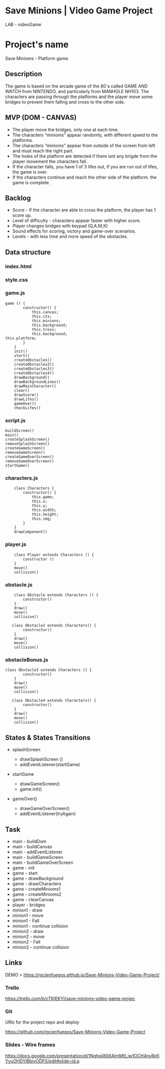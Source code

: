 # Save Minions | Video Game Project

LAB - videoGame

# Project's name

Save Minioms - Platform game.

## Description

The game is based on the arcade game of the 80`s called GAME AND WATCH from NINTENDO, and particularly from MANHOLE NH103.
The characters are passing through the platforms and the player move some bridges to prevent them falling and cross to the other side.

## MVP (DOM - CANVAS)

- The player move the bridges, only one at each time.
- The characters “minioms” appear randomly, with different speed to the platforms.
- The characters “minioms” appear from outside of the screen from left and must reach the right part.
- The holes of the platform are detected if there isnt any brigde from the player movement the characters fall.
- If the character falls, you have 1 of 3 lifes out, if you are run out of lifes, the game is over.
- If the characters continue and reach the other side of the platform. the game is complete.

## Backlog

- Score - If the character are able to cross the platform, the player has 1 score up.
- Level of difficulty - characters appear faster with higher score.
- Player changes bridges with keypad (Q,A,M,K)
- Sound effects for scoring, victory and game-over scenarios.
- Levels - with less time and more speed of the obstacles.

## Data structure

### index.html

### style.css

### game.js

```
game () {
        constructor() {
            this.canvas;
            this.ctx;
            this.minions;
            this.background;
            this.tress;
            this.background;
this.platform;
        }
    }
    init()
    start()
    createObstacles()
    createObstacles2()
    createObstacles3()
    createObstacles4()
    drawBackground()
    drawBackgroundLines()
    drawMainCharacter()
    clear()
    drawScore()
    drawLifes()
    gameOver()
    checkLifes()
```

### script.js

```
buildScreen()
main()
createSplashScreen()
removeSplashScreen()
createGameScreen()
removeGameScreen()
createGameOverScreen()
removeGameOverScreen()
startGame()

```

### characters.js

```
    class Characters {
        constructor() {
            this.game;
            this.x;
            this.y;
            this.width;
            this.height;
            this.img;
        }
    }
    drawComponent()

```

### player.js

```
    class Player extends Characters () {
        constructor ()
    }
    move()
    collision()
```

### obstacle.js

```
    class Obstacle extends Characters () {
        constructor()
    }
    draw()
    move()
    collision()

   class Obstacle2 extends Characters() {
        constructor()
    }
    draw()
    move()
    collision()
```

### obstacleBonus.js

```
class Obstacle3 extends Characters () {
        constructor()
    }
    draw()
    move()
    collision()

   class Obstacle4 extends Characters() {
        constructor()
    }
    draw()
    move()
    collision()
```

## States & States Transitions

- splashScreen

  - drawSplashScreen ()
  - addEventListener(startGame)

- startGame

  - drawGameScreen()
  - game.init()

- gameOver()
  - drawGameOverScreen()
  - addEventListener(tryAgain)

## Task

- main - buildDom
- main - buildCanvas
- main - addEventListener
- main - buildGameScreen
- main - buildGameOverScreen
- game - init
- game - start
- game - drawBackground
- game - drawCharacters
- game - createMinioms1
- game - createMinioms2
- game - clearCanvas
- player - bridges
- minion1 - draw
- minion1 - move
- minion1 - Fall
- minion1 - continue collision
- minion2 - draw
- minion2 - move
- minion2 - Fall
- minion2 - continue collision

## Links

DEMO > https://rgcienfuegos.github.io/Save-Minions-Video-Game-Project/

### Trello

https://trello.com/b/cTKIEKYl/save-minions-video-game-projec

### Git

URls for the project repo and deploy

https://github.com/rgcienfuegos/Save-Minions-Video-Game-Project

### Slides - Wire frames

https://docs.google.com/presentation/d/1Nghxij8S6AlmM9_iw1OCH4nyRq5YyuOHDYjBbivODF0/edit#slide=id.p
